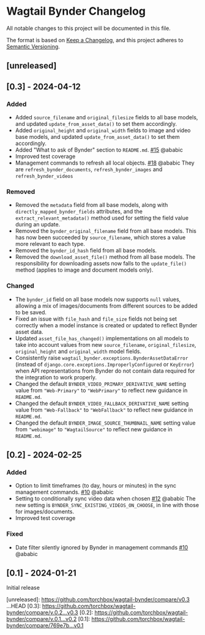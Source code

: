 # Wagtail Bynder Changelog

All notable changes to this project will be documented in this file.

The format is based on [Keep a Changelog](https://keepachangelog.com/en/1.0.0/),
and this project adheres to [Semantic Versioning](https://semver.org/spec/v2.0.0.html).

## [unreleased]

## [0.3] - 2024-04-12

### Added

- Added `source_filename` and `original_filesize` fields to all base models, and updated `update_from_asset_data()` to set them accordingly.
- Added `original_height` and `original_width` fields to image and video base models, and updated `update_from_asset_data()` to set them accordingly.
- Added "What to ask of Bynder" section to `README.md`. [#15](https://github.com/torchbox/wagtail-bynder/pull/15) @ababic
- Improved test coverage
- Management commands to refresh all local objects. [#18](https://github.com/torchbox/wagtail-bynder/pull/18) @ababic
  They are `refresh_bynder_documents`, `refresh_bynder_images` and `refresh_bynder_videos`

### Removed

- Removed the `metadata` field from all base models, along with `directly_mapped_bynder_fields` attributes, and the `extract_relevant_metadata()` method used for setting the field value during an update.
- Removed the `bynder_original_filename` field from all base models. This has now been succeeded by `source_filename`, which stores a value more relevant to each type.
- Removed the `bynder_id_hash` field from all base models.
- Removed the `download_asset_file()` method from all base models. The responsibility for downloading assets now falls to the `update_file()` method (applies to image and document models only).

### Changed

- The `bynder_id` field on all base models now supports `null` values, allowing a mix of images/documents from different sources to be added to be saved.
- Fixed an issue with `file_hash` and `file_size` fields not being set correctly when a model instance is created or updated to reflect Bynder asset data.
- Updated `asset_file_has_changed()` implementations on all models to take into account values from new `source_filename`, `original_filesize`, `original_height` and `original_width` model fields.
- Consistently raise `wagtail_bynder.exceptions.BynderAssetDataError` (instead of `django.core.exceptions.ImproperlyConfigured` or `KeyError`) when API representations from Bynder do not contain data required for the integration to work properly.
- Changed the default `BYNDER_VIDEO_PRIMARY_DERIVATIVE_NAME` setting value from `"Web-Primary"` to `"WebPrimary"` to reflect new guidance in `README.md`.
- Changed the default `BYNDER_VIDEO_FALLBACK_DERIVATIVE_NAME` setting value from `"Web-Fallback"` to `"WebFallback"` to reflect new guidance in `README.md`.
- Changed the default `BYNDER_IMAGE_SOURCE_THUMBNAIL_NAME` setting value from `"webimage"` to `"WagtailSource"` to reflect new guidance in `README.md`.

## [0.2] - 2024-02-25

### Added

- Option to limit timeframes (to day, hours or minutes) in the sync management commands. [#10](https://github.com/torchbox/wagtail-bynder/pull/10) @ababic
- Setting to conditionally sync video data when chosen [#12](https://github.com/torchbox/wagtail-bynder/pull/12) @ababic
  The new setting is `BYNDER_SYNC_EXISTING_VIDEOS_ON_CHOOSE`, in line with those for images/documents.
- Improved test coverage

### Fixed

- Date filter silently ignored by Bynder in management commands [#10](https://github.com/torchbox/wagtail-bynder/pull/10) @ababic

## [0.1] - 2024-01-21

Initial release


[unreleased]: https://github.com/torchbox/wagtail-bynder/compare/v0.3 ...HEAD
[0.3]: https://github.com/torchbox/wagtail-bynder/compare/v.0.2...v0.3
[0.2]: https://github.com/torchbox/wagtail-bynder/compare/v.0.1...v0.2
[0.1]: https://github.com/torchbox/wagtail-bynder/compare/769e7b...v0.1
